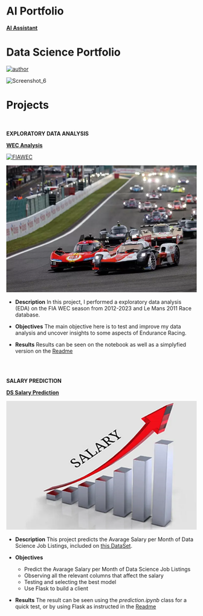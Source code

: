 # **AI Portfolio**

**[AI Assistant](https://github.com/FelipeLRoll/ai_for_datasets)** 

# **Data Science Portfolio**

[![author](https://img.shields.io/badge/author-feliperoll-purple.svg)](https://www.linkedin.com/in/felipe-roll/)

![Screenshot_6](https://github.com/FelipeLRoll/portifolio/assets/154685092/6e7bc906-62e3-4dbc-90b0-8981e897701b)

# **Projects**
&nbsp;

**EXPLORATORY DATA ANALYSIS**

**[WEC Analysis](https://github.com/FelipeLRoll/wec-analysis)**  

[![FIAWEC](https://img.shields.io/badge/FIA_WEC-Kaggle_Dataset-blue.svg)](https://www.kaggle.com/datasets/feliperoll/fia-wec-2012-2023-le-mans-2011)

![](https://github.com/FelipeLRoll/portfolio/blob/main/images/total-energies-start-fia-w-qe117sun9vmq.png)

- **Description**
  In this project, I performed a exploratory data analysis (EDA) on the FIA WEC season from 2012-2023 and Le Mans 2011 Race database.
  
- **Objectives**
  The main objective here is to test and improve my data analysis and uncover insights to some aspects of Endurance Racing.
  
- **Results**
  Results can be seen on the notebook as well as a simplyfied version on the [Readme](https://github.com/FelipeLRoll/wec-analysis/blob/main/README.md)
<br>
<br>

**SALARY PREDICTION**

**[DS Salary Prediction](https://github.com/FelipeLRoll/ds_salary)**

![](https://github.com/FelipeLRoll/portfolio/blob/main/images/salary.png)

- **Description**
  This project predicts the Avarage Salary per Month of Data Science Job Listings, included on [this DataSet](https://www.kaggle.com/datasets/nikhilbhathi/data-scientist-salary-us-glassdoor).
  
- **Objectives**
  * Predict the Avarage Salary per Month of Data Science Job Listings
  * Observing all the relevant columns that affect the salary
  * Testing and selecting the best model
  * Use Flask to build a client
  
- **Results**
  The result can be seen using the _prediction.ipynb_ class for a quick test, or by using Flask as instructed in the [Readme](https://github.com/FelipeLRoll/ds_salary/blob/main/README.md)
